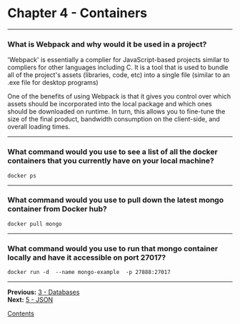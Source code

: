 # Chapter 4 - Containers

---

### What is Webpack and why would it be used in a project?

'Webpack' is essentially a complier for JavaScript-based projects similar to compliers for other languages including C. It is a tool that is used to bundle all of the project's assets (libraries, code, etc) into a single file (similar to an .exe file for desktop programs)

One of the benefits of using Webpack is that it gives you control over which assets should be incorporated into the local package and which ones should be downloaded on runtime. In turn, this allows you to fine-tune the size of the final product, bandwidth consumption on the client-side, and overall loading times.

---

### What command would you use to see a list of all the docker containers that you currently have on your local machine?

`docker ps`

---

### What command would you use to pull down the latest mongo container from Docker hub?

`docker pull mongo`

---

### What command would you use to run that mongo container locally and have it accessible on port 27017?

`docker run -d  --name mongo-example  -p 27888:27017`

---

**Previous:** [3 - Databases](./3-databases.md)  
**Next:** [5 - JSON](./5-json.md)

[Contents](./readme.md)